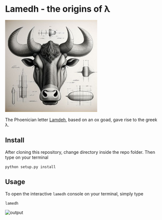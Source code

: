 # Lamedh - the origins of λ

<div>
<img src="./images/oxgoad.jpeg" width="300">

The Phoenician letter [Lamdeh](https://en.wikipedia.org/wiki/Lamedh), based on an ox goad, gave rise to the greek λ.
</div>

## Install

After cloning this repository, change directory inside the repo folder. Then type on your terminal

```
python setup.py install
```
## Usage

To open the interactive `lamedh` console on your terminal, simply type

```
lamedh
```
![output](https://github.com/jmansilla/lamedh/assets/488675/0aca5e95-3175-40df-be88-9c07d05d278b)




